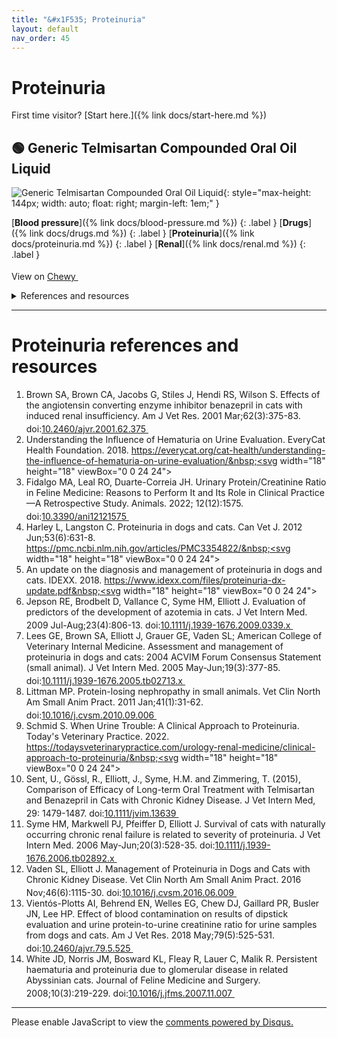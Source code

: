 ```yaml
---
title: "&#x1F535; Proteinuria"
layout: default
nav_order: 45
---
```


# Proteinuria

First time visitor? [Start here.]({% link docs/start-here.md %})



## &#x1F7E2; Generic Telmisartan Compounded Oral Oil Liquid

![Generic Telmisartan Compounded Oral Oil Liquid](https://image.chewy.com/is/image/catalog/583926_MAIN._AC_SL600_V1659906586_.jpg){: style="max-height: 144px; width: auto; float: right; margin-left: 1em;" }

[**Blood pressure**]({% link docs/blood-pressure.md %})
{: .label }
[**Drugs**]({% link docs/drugs.md %})
{: .label }
[**Proteinuria**]({% link docs/proteinuria.md %})
{: .label }
[**Renal**]({% link docs/renal.md %})
{: .label }

View on <a href="https://www.chewy.com/dp/583926" class="external" target="_blank">Chewy&nbsp;<svg width="18" height="18" viewBox="0 0 24 24"><use xlink:href="#svg-external-link"></use></svg></a>

<details markdown="block">
<summary>References and resources</summary>

1.  Committee for Medicinal Products for Veterinary Use. CVMP assessment report for Semintra to add new strength 10 mg/ml oral solution for cats to treat systemic hypertension. European Medicines Agency. 2018. <a href="https://medicines.health.europa.eu/veterinary/es/documents/download/7b45beb0-53c0-46ab-9cd0-8f4e418a6ed6" class="external" target="_blank">https://medicines.health.europa.eu/veterinary/es/documents/download/7b45beb0-53c0-46ab-9cd0-8f4e418a6ed6&nbsp;<svg width="18" height="18" viewBox="0 0 24 24"><use xlink:href="#svg-external-link"></use></svg></a>
1.  Semintra (telmisartan oral solution) 10 mg/mL product insert. Boehringer Ingelheim Animal Health USA Inc. 2019. <a href="https://docs.boehringer-ingelheim.com/PI/Theras/Semintra_PI.pdf" class="external" target="_blank">https://docs.boehringer-ingelheim.com/PI/Theras/Semintra_PI.pdf&nbsp;<svg width="18" height="18" viewBox="0 0 24 24"><use xlink:href="#svg-external-link"></use></svg></a>
1.  Brenner BM, Cooper ME, de Zeeuw D, Keane WF, Mitch WE, Parving HH, Remuzzi G, Snapinn SM, Zhang Z, Shahinfar S; RENAAL Study Investigators. Effects of losartan on renal and cardiovascular outcomes in patients with type 2 diabetes and nephropathy. N Engl J Med. 2001 Sep 20;345(12):861-9. doi:<a href="https://doi.org/10.1056/NEJMoa011161" class="external" target="_blank">10.1056/NEJMoa011161&nbsp;<svg width="18" height="18" viewBox="0 0 24 24"><use xlink:href="#svg-external-link"></use></svg></a>
1.  Coleman AE, Brown SA, Traas AM, Bryson L, Zimmering T, Zimmerman A. Safety and efficacy of orally administered telmisartan for the treatment of systemic hypertension in cats: Results of a double-blind, placebo-controlled, randomized clinical trial. J Vet Intern Med. 2019; 33: 478-488. doi:<a href="https://doi.org/10.1111/jvim.15429" class="external" target="_blank">10.1111/jvim.15429&nbsp;<svg width="18" height="18" viewBox="0 0 24 24"><use xlink:href="#svg-external-link"></use></svg></a>
1.  Coleman A, Elliott J. Inhibition of the renin-angiotensin-aldosterone system in cats and dogs: The emerging role of angiotensin II receptor blockers. International Renal Interest Society (IRIS). 2022. <a href="http://www.iris-kidney.com/education/renin-anglotensin-aldosterone-system.html" class="external" target="_blank">http://www.iris-kidney.com/education/renin-anglotensin-aldosterone-system.html&nbsp;<svg width="18" height="18" viewBox="0 0 24 24"><use xlink:href="#svg-external-link"></use></svg></a>
1.  Girens R, Swift S. Telmisartan for Treating Systemic Hypertension. Today's Veterinary Practice. 2019. <a href="https://todaysveterinarypractice.com/pharmacology/telmisartan-for-treating-systemic-hypertension/" class="external" target="_blank">https://todaysveterinarypractice.com/pharmacology/telmisartan-for-treating-systemic-hypertension/&nbsp;<svg width="18" height="18" viewBox="0 0 24 24"><use xlink:href="#svg-external-link"></use></svg></a>
1.  Glaus TM, Elliott J, Herberich E, Zimmering T, Albrecht B. Efficacy of long-term oral telmisartan treatment in cats with hypertension: Results of a prospective European clinical trial. J Vet Intern Med. 2019; 33: 413-422. doi:<a href="https://doi.org/10.1111/jvim.15394" class="external" target="_blank">10.1111/jvim.15394&nbsp;<svg width="18" height="18" viewBox="0 0 24 24"><use xlink:href="#svg-external-link"></use></svg></a>
1.  Gordon SG, Saunders AB, Malcolm E. Angiotensin II Receptor Antagonists for Use in Animals. Merck Veterinary Manual. 2023. <a href="https://www.merckvetmanual.com/pharmacology/systemic-pharmacotherapeutics-of-the-cardiovascular-system/angiotensin-ii-receptor-antagonists-for-use-in-animals" class="external" target="_blank">https://www.merckvetmanual.com/pharmacology/systemic-pharmacotherapeutics-of-the-cardiovascular-system/angiotensin-ii-receptor-antagonists-for-use-in-animals&nbsp;<svg width="18" height="18" viewBox="0 0 24 24"><use xlink:href="#svg-external-link"></use></svg></a>
1.  Izuhara Y, Nangaku M, Inagi R, Tominaga N, Aizawa T, Kurokawa K, van Ypersele de Strihou C, Miyata T. Renoprotective properties of angiotensin receptor blockers beyond blood pressure lowering. J Am Soc Nephrol. 2005 Dec;16(12):3631-41. doi:<a href="https://doi.org/10.1681/ASN.2005050522" class="external" target="_blank">10.1681/ASN.2005050522&nbsp;<svg width="18" height="18" viewBox="0 0 24 24"><use xlink:href="#svg-external-link"></use></svg></a>
1.  Kobori H, Mori H, Masaki T, Nishiyama A. Angiotensin II blockade and renal protection. Curr Pharm Des. 2013;19(17):3033-42. doi:<a href="https://doi.org/10.2174/1381612811319170009" class="external" target="_blank">10.2174/1381612811319170009&nbsp;<svg width="18" height="18" viewBox="0 0 24 24"><use xlink:href="#svg-external-link"></use></svg></a>
1.  Lewis EJ, Hunsicker LG, Clarke WR, Berl T, Pohl MA, Lewis JB, Ritz E, Atkins RC, Rohde R, Raz I; Collaborative Study Group. Renoprotective effect of the angiotensin-receptor antagonist irbesartan in patients with nephropathy due to type 2 diabetes. N Engl J Med. 2001 Sep 20;345(12):851-60. doi:<a href="https://doi.org/10.1056/NEJMoa011303" class="external" target="_blank">10.1056/NEJMoa011303&nbsp;<svg width="18" height="18" viewBox="0 0 24 24"><use xlink:href="#svg-external-link"></use></svg></a>
1.  Sent, U., Gössl, R., Elliott, J., Syme, H.M. and Zimmering, T. (2015), Comparison of Efficacy of Long-term Oral Treatment with Telmisartan and Benazepril in Cats with Chronic Kidney Disease. J Vet Intern Med, 29: 1479-1487. doi:<a href="https://doi.org/10.1111/jvim.13639" class="external" target="_blank">10.1111/jvim.13639&nbsp;<svg width="18" height="18" viewBox="0 0 24 24"><use xlink:href="#svg-external-link"></use></svg></a>
1.  Wright JT Jr, Bakris G, Greene T, Agodoa LY, Appel LJ, Charleston J, Cheek D, Douglas-Baltimore JG, Gassman J, Glassock R, Hebert L, Jamerson K, Lewis J, Phillips RA, Toto RD, Middleton JP, Rostand SG; African American Study of Kidney Disease and Hypertension Study Group. Effect of blood pressure lowering and antihypertensive drug class on progression of hypertensive kidney disease: results from the AASK trial. JAMA. 2002 Nov 20;288(19):2421-31. doi:<a href="https://doi.org/10.1001/jama.288.19.2421" class="external" target="_blank">10.1001/jama.288.19.2421&nbsp;<svg width="18" height="18" viewBox="0 0 24 24"><use xlink:href="#svg-external-link"></use></svg></a>

</details>

* * *


# Proteinuria references and resources

1.  Brown SA, Brown CA, Jacobs G, Stiles J, Hendi RS, Wilson S. Effects of the angiotensin converting enzyme inhibitor benazepril in cats with induced renal insufficiency. Am J Vet Res. 2001 Mar;62(3):375-83. doi:<a href="https://doi.org/10.2460/ajvr.2001.62.375" class="external" target="_blank">10.2460/ajvr.2001.62.375&nbsp;<svg width="18" height="18" viewBox="0 0 24 24"><use xlink:href="#svg-external-link"></use></svg></a>
1.  Understanding the Influence of Hematuria on Urine Evaluation. EveryCat Health Foundation. 2018. <a href="https://everycat.org/cat-health/understanding-the-influence-of-hematuria-on-urine-evaluation/" class="external" target="_blank">https://everycat.org/cat-health/understanding-the-influence-of-hematuria-on-urine-evaluation/&nbsp;<svg width="18" height="18" viewBox="0 0 24 24"><use xlink:href="#svg-external-link"></use></svg></a>
1.  Fidalgo MA, Leal RO, Duarte-Correia JH. Urinary Protein/Creatinine Ratio in Feline Medicine: Reasons to Perform It and Its Role in Clinical Practice—A Retrospective Study. Animals. 2022; 12(12):1575. doi:<a href="https://doi.org/10.3390/ani12121575" class="external" target="_blank">10.3390/ani12121575&nbsp;<svg width="18" height="18" viewBox="0 0 24 24"><use xlink:href="#svg-external-link"></use></svg></a>
1.  Harley L, Langston C. Proteinuria in dogs and cats. Can Vet J. 2012 Jun;53(6):631-8. <a href="https://pmc.ncbi.nlm.nih.gov/articles/PMC3354822/" class="external" target="_blank">https://pmc.ncbi.nlm.nih.gov/articles/PMC3354822/&nbsp;<svg width="18" height="18" viewBox="0 0 24 24"><use xlink:href="#svg-external-link"></use></svg></a>
1.  An update on the diagnosis and management of proteinuria in dogs and cats. IDEXX. 2018. <a href="https://www.idexx.com/files/proteinuria-dx-update.pdf" class="external" target="_blank">https://www.idexx.com/files/proteinuria-dx-update.pdf&nbsp;<svg width="18" height="18" viewBox="0 0 24 24"><use xlink:href="#svg-external-link"></use></svg></a>
1.  Jepson RE, Brodbelt D, Vallance C, Syme HM, Elliott J. Evaluation of predictors of the development of azotemia in cats. J Vet Intern Med. 2009 Jul-Aug;23(4):806-13. doi:<a href="https://doi.org/10.1111/j.1939-1676.2009.0339.x" class="external" target="_blank">10.1111/j.1939-1676.2009.0339.x&nbsp;<svg width="18" height="18" viewBox="0 0 24 24"><use xlink:href="#svg-external-link"></use></svg></a>
1.  Lees GE, Brown SA, Elliott J, Grauer GE, Vaden SL; American College of Veterinary Internal Medicine. Assessment and management of proteinuria in dogs and cats: 2004 ACVIM Forum Consensus Statement (small animal). J Vet Intern Med. 2005 May-Jun;19(3):377-85. doi:<a href="https://doi.org/10.1111/j.1939-1676.2005.tb02713.x" class="external" target="_blank">10.1111/j.1939-1676.2005.tb02713.x&nbsp;<svg width="18" height="18" viewBox="0 0 24 24"><use xlink:href="#svg-external-link"></use></svg></a>
1.  Littman MP. Protein-losing nephropathy in small animals. Vet Clin North Am Small Anim Pract. 2011 Jan;41(1):31-62. doi:<a href="https://doi.org/10.1016/j.cvsm.2010.09.006" class="external" target="_blank">10.1016/j.cvsm.2010.09.006&nbsp;<svg width="18" height="18" viewBox="0 0 24 24"><use xlink:href="#svg-external-link"></use></svg></a>
1.  Schmid S. When Urine Trouble: A Clinical Approach to Proteinuria. Today's Veterinary Practice. 2022. <a href="https://todaysveterinarypractice.com/urology-renal-medicine/clinical-approach-to-proteinuria/" class="external" target="_blank">https://todaysveterinarypractice.com/urology-renal-medicine/clinical-approach-to-proteinuria/&nbsp;<svg width="18" height="18" viewBox="0 0 24 24"><use xlink:href="#svg-external-link"></use></svg></a>
1.  Sent, U., Gössl, R., Elliott, J., Syme, H.M. and Zimmering, T. (2015), Comparison of Efficacy of Long-term Oral Treatment with Telmisartan and Benazepril in Cats with Chronic Kidney Disease. J Vet Intern Med, 29: 1479-1487. doi:<a href="https://doi.org/10.1111/jvim.13639" class="external" target="_blank">10.1111/jvim.13639&nbsp;<svg width="18" height="18" viewBox="0 0 24 24"><use xlink:href="#svg-external-link"></use></svg></a>
1.  Syme HM, Markwell PJ, Pfeiffer D, Elliott J. Survival of cats with naturally occurring chronic renal failure is related to severity of proteinuria. J Vet Intern Med. 2006 May-Jun;20(3):528-35. doi:<a href="https://doi.org/10.1111/j.1939-1676.2006.tb02892.x" class="external" target="_blank">10.1111/j.1939-1676.2006.tb02892.x&nbsp;<svg width="18" height="18" viewBox="0 0 24 24"><use xlink:href="#svg-external-link"></use></svg></a>
1.  Vaden SL, Elliott J. Management of Proteinuria in Dogs and Cats with Chronic Kidney Disease. Vet Clin North Am Small Anim Pract. 2016 Nov;46(6):1115-30. doi:<a href="https://doi.org/10.1016/j.cvsm.2016.06.009" class="external" target="_blank">10.1016/j.cvsm.2016.06.009&nbsp;<svg width="18" height="18" viewBox="0 0 24 24"><use xlink:href="#svg-external-link"></use></svg></a>
1.  Vientós-Plotts AI, Behrend EN, Welles EG, Chew DJ, Gaillard PR, Busler JN, Lee HP. Effect of blood contamination on results of dipstick evaluation and urine protein-to-urine creatinine ratio for urine samples from dogs and cats. Am J Vet Res. 2018 May;79(5):525-531. doi:<a href="https://doi.org/10.2460/ajvr.79.5.525" class="external" target="_blank">10.2460/ajvr.79.5.525&nbsp;<svg width="18" height="18" viewBox="0 0 24 24"><use xlink:href="#svg-external-link"></use></svg></a>
1.  White JD, Norris JM, Bosward KL, Fleay R, Lauer C, Malik R. Persistent haematuria and proteinuria due to glomerular disease in related Abyssinian cats. Journal of Feline Medicine and Surgery. 2008;10(3):219-229. doi:<a href="https://doi.org/10.1016/j.jfms.2007.11.007" class="external" target="_blank">10.1016/j.jfms.2007.11.007&nbsp;<svg width="18" height="18" viewBox="0 0 24 24"><use xlink:href="#svg-external-link"></use></svg></a>

* * *

<div id="disqus_thread"></div>
<script>
    var disqus_config = function () {
      this.page.url = '{{ page.url | absolute_url }}';
      this.page.identifier = '{{ page.url | absolute_url }}';
    };
    (function() {
    var d = document, s = d.createElement('script');
    s.src = 'https://ckdcatsupplies.disqus.com/embed.js';
    s.setAttribute('data-timestamp', +new Date());
    (d.head || d.body).appendChild(s);
    })();
</script>
<noscript>Please enable JavaScript to view the <a href="https://disqus.com/?ref_noscript">comments powered by Disqus.</a></noscript>

<!-- Updated 2024-12-29 19:51:31.707324Z -->
